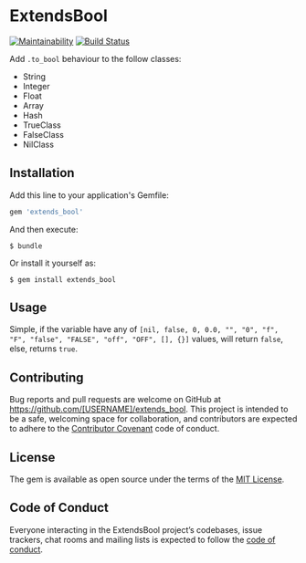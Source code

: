 # ExtendsBool

[![Maintainability](https://api.codeclimate.com/v1/badges/14edfa60e47e8d5dce9e/maintainability)](https://codeclimate.com/github/andreleoni/extends_bool/maintainability)
[![Build Status](https://travis-ci.com/andreleoni/extends_bool.svg?branch=master)](https://travis-ci.com/andreleoni/extends_bool)

Add `.to_bool` behaviour to the follow classes:

* String
* Integer
* Float
* Array
* Hash
* TrueClass
* FalseClass
* NilClass

## Installation

Add this line to your application's Gemfile:

```ruby
gem 'extends_bool'
```

And then execute:

    $ bundle

Or install it yourself as:

    $ gem install extends_bool

## Usage

Simple, if the variable have any of `[nil, false, 0, 0.0, "", "0", "f", "F", "false", "FALSE", "off", "OFF", [], {}]` values, will return `false`, else, returns `true`.

## Contributing

Bug reports and pull requests are welcome on GitHub at https://github.com/[USERNAME]/extends_bool. This project is intended to be a safe, welcoming space for collaboration, and contributors are expected to adhere to the [Contributor Covenant](http://contributor-covenant.org) code of conduct.

## License

The gem is available as open source under the terms of the [MIT License](https://opensource.org/licenses/MIT).

## Code of Conduct

Everyone interacting in the ExtendsBool project’s codebases, issue trackers, chat rooms and mailing lists is expected to follow the [code of conduct](https://github.com/[USERNAME]/extends_bool/blob/master/CODE_OF_CONDUCT.md).
